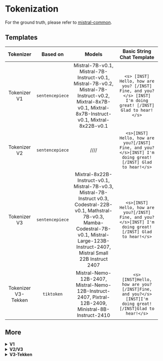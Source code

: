 # Tokenization            

For the ground truth, please refer to [mistral-common](https://github.com/mistralai/mistral-common).

## Templates

| Tokenizer               | Based on                 |  Models                | Basic String Chat Template                                                 |
|:-------------------------:|:--------------------------:|:--------------------------:|:---------------------------------------------------------------------:|
| Tokenizer V1            | `sentencepiece`          | Mistral-7B-v0.1, Mistral-7B-Instruct-v0.1, Mistral-7B-v0.2, Mistral-7B-Instruct-v0.2, Mixtral-8x7B-v0.1, Mixtral-8x7B-Instruct-v0.1, Mixtral-8x22B-v0.1          | `<s> [INST] Hello, how are you? [/INST] Fine, and you?</s> [INST] I'm doing great! [/INST] Glad to hear!</s>`          |
| Tokenizer V2         | `sentencepiece`          | ////          | `<s>[INST] Hello, how are you?[/INST] Fine, and you?</s>[INST] I'm doing great![/INST] Glad to hear!</s>`            |
| Tokenizer V3         | `sentencepiece`          | Mixtral-8x22B-Instruct-v0.1, Mistral-7B-v0.3, Mistral-7B-Instruct v0.3, Codestral-22B-v0.1, Mathstral-7B-v0.3, Mamba-Codestral-7B-v0.1, Mistral-Large-123B-Instruct-2407, Mistral Small 22B Instruct 2407           | `<s>[INST] Hello, how are you?[/INST] Fine, and you?</s>[INST] I'm doing great![/INST] Glad to hear!</s>`            |
| Tokenizer V3-Tekken     | `tiktoken`               | Mistral-Nemo-12B-2407, Mistral-Nemo-12B-Instruct-2407, Pixtral-12B-2409, Ministral-8B-Instruct-2410         | `<s>[INST]Hello, how are you?[/INST]Fine, and you?</s>[INST]I'm doing great![/INST]Glad to hear!</s>`            |

## More

<details>

<summary><b>V1</b></summary>

### Tokenizer V1

The chat template for Tokenizer V1 is as follows:

```
<s> [INST] Hello, how are you? [/INST] Fine, and you?</s> [INST] I'm doing great! [/INST] Glad to hear!</s>
```
<sub><sup>With mistral-common, the system prompt is prepended to the first user message by default (feel free to customise it)</sup></sub>

**Jinja Template:**

```jinja
{{ bos_token }}
{% for message in messages %}
    {% if (message['role'] == 'user') != (loop.index0 % 2 == 0) %}
        {{ raise_exception('Conversation roles must alternate user/assistant/user/assistant/...') }}
    {% endif %}
    {% if message['role'] == 'user' %}
        {{ ' [INST] ' + message['content'] + ' [/INST]' }}
    {% elif message['role'] == 'assistant' %}
        {{ ' ' + message['content'] + eos_token }}
    {% else %}
        {{ raise_exception('Only user and assistant roles are supported!') }}
    {% endif %}
{% endfor %}
```

**Encoding Code Sample:**

```python
BOS_ID
+ encode("[INST] Hello, how are you? [/INST]")
+ encode("Fine, and you?") + EOS_ID
+ encode("[INST] I'm doing great! [/INST]")
+ encode("Glad to hear!") + EOS_ID
```

</details>

<details>

<summary><b>V2/V3</b></summary>

### Tokenizer V2/V3

The chat template for Tokenizer V2 and V3 is as follows:

```
<s>[INST] Hello, how are you?[/INST] Fine, and you?</s>[INST] I'm doing great![/INST] Glad to hear!</s>
```
<sub><sup>With mistral-common, the system prompt is prepended to the last user message by default (feel free to customise it)</sup></sub>
<sub><sup>The main difference between V2 and V3 regards tool calling.</sup></sub>

**Jinja Template:**

```jinja
{{ bos_token }}
{% for message in messages %}
    {% if (message['role'] == 'user') != (loop.index0 % 2 == 0) %}
        {{ raise_exception('Conversation roles must alternate user/assistant/user/assistant/...') }}
    {% endif %}
    {% if message['role'] == 'user' %}
        {{ '[INST] ' + message['content'] + '[/INST]' }}
    {% elif message['role'] == 'assistant' %}
        {{ ' ' + message['content'] + eos_token }}
    {% else %}
        {{ raise_exception('Only user and assistant roles are supported!') }}
    {% endif %}
{% endfor %}
```

**Encoding Code Sample:**

```python
BOS_ID
+ INST_ID
+ encode("Hello, how are you?")
+ /INST_ID
+ encode("Fine, and you?") + EOS_ID
+ INST_ID
+ encode("I'm doing great!")
+ /INST_ID
+ encode("Glad to hear!") + EOS_ID
```

</details>

<details>

<summary><b>V3-Tekken</b></summary>

### Tokenizer V3-Tekken

The chat template for Tokenizer V3-Tekken is as follows:

```
<s>[INST]Hello, how are you?[/INST]Fine, and you?</s>[INST]I'm doing great![/INST]Glad to hear!</s>
```

**Jinja Template:**

```jinja
{{ bos_token }}
{% for message in messages %}
    {% if (message['role'] == 'user') != (loop.index0 % 2 == 0) %}
        {{ raise_exception('Conversation roles must alternate user/assistant/user/assistant/...') }}
    {% endif %}
    {% if message['role'] == 'user' %}
        {{ '[INST]' + message['content'] + '[/INST]' }}
    {% elif message['role'] == 'assistant' %}
        {{ message['content'] + eos_token }}
    {% else %}
        {{ raise_exception('Only user and assistant roles are supported!') }}
    {% endif %}
{% endfor %}
```

**Encoding Code Sample:**

```python
BOS_ID
+ INST_ID
+ encode("Hello, how are you?")
+ /INST_ID
+ encode("Fine, and you?") + EOS_ID
+ INST_ID
+ encode("I'm doing great!")
+ /INST_ID
+ encode("Glad to hear!") + EOS_ID
```

</details>
